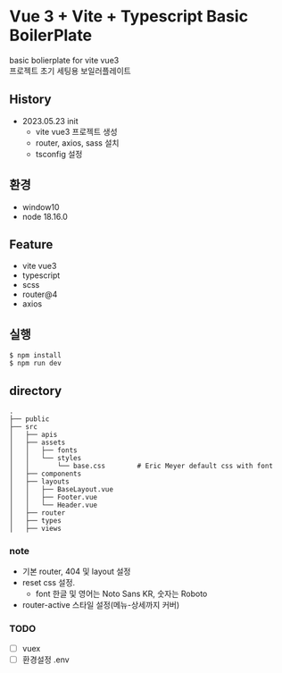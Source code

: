 # Vue 3 + Vite + Typescript Basic BoilerPlate

basic bolierplate for vite vue3 <br>
프로젝트 초기 세팅용 보일러플레이트

## History
-   2023.05.23 init
    -   vite vue3 프로젝트 생성
    -   router, axios, sass 설치
    -   tsconfig 설정

## 환경

-   window10
-   node 18.16.0

## Feature

-   vite vue3
-   typescript
-   scss
-   router@4
-   axios

## 실행

```
$ npm install
$ npm run dev
```

## directory

```
.
├── public
├── src
│   ├── apis
│   ├── assets
│   │   ├── fonts
│   │   └── styles
│   │       └── base.css        # Eric Meyer default css with font
│   ├── components
│   ├── layouts
│   │   ├── BaseLayout.vue
│   │   ├── Footer.vue
│   │   └── Header.vue
│   ├── router
│   ├── types
│   ├── views

```

### note


-   기본 router, 404 및 layout 설정
-   reset css 설정.
    -   font 한글 및 영어는 Noto Sans KR, 숫자는 Roboto
-   router-active 스타일 설정(메뉴-상세까지 커버)

### TODO

-   [ ] vuex
-   [ ] 환경설정 .env
